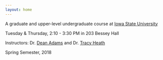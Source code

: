 ```yaml
---
layout: home
---
```


A graduate and upper-level undergraduate course at [Iowa State University](http://www.iastate.edu/)

Tuesday & Thursday, 2:10 - 3:30 PM in 203 Bessey Hall

Instructors: Dr. [Dean Adams](http://www.public.iastate.edu/~dcadams/) and Dr. [Tracy Heath](http://phyloworks.org/)

Spring Semester, 2018